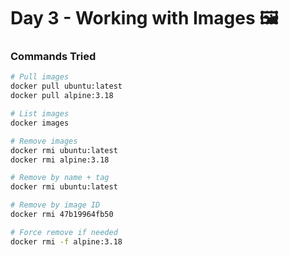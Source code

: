 # Day 3 - Working with Images 🖼️

### Commands Tried
```bash
# Pull images
docker pull ubuntu:latest
docker pull alpine:3.18

# List images
docker images

# Remove images
docker rmi ubuntu:latest
docker rmi alpine:3.18

# Remove by name + tag
docker rmi ubuntu:latest

# Remove by image ID
docker rmi 47b19964fb50

# Force remove if needed
docker rmi -f alpine:3.18
